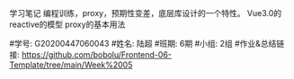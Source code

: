 学习笔记
编程训练，proxy，预期性变差，底层库设计的一个特性。
Vue3.0的reactive的模型
proxy的基本用法






#学号: G20200447060043
#姓名: 陆超
#班期: 6期
#小组: 2组
#作业&总结链接: https://github.com/bobolu/Frontend-06-Template/tree/main/Week%2005